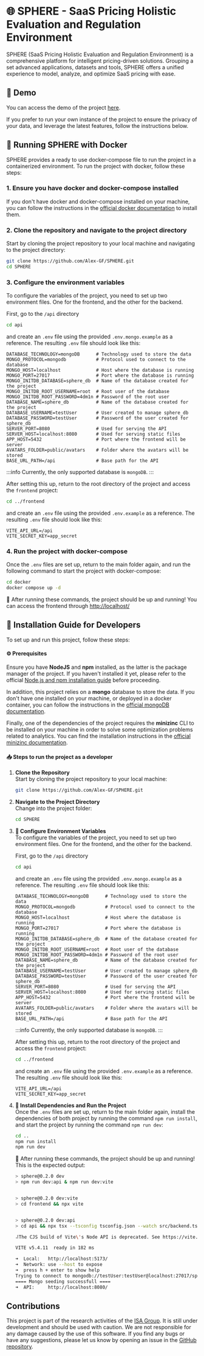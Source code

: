 # 🌐 SPHERE - SaaS Pricing Holistic Evaluation and Regulation Environment

SPHERE (SaaS Pricing Holistic Evaluation and Regulation Environment) is a comprehensive platform for intelligent pricing-driven solutions. Grouping a set advanced applications, datasets and tools, SPHERE offers a unified experience to model, analyze, and optimize SaaS pricing with ease.

## 🎥 Demo 

You can access the demo of the project [here](http://sphere.score.us.es/).

If you prefer to run your own instance of the project to ensure the privacy of your data, and leverage the latest features, follow the instructions below.

## 🐳 Running SPHERE with Docker

SPHERE provides a ready to use docker-compose file to run the project in a containerized environment. To run the project with docker, follow these steps:

### 1. Ensure you have docker and docker-compose installed

If you don't have docker and docker-compose installed on your machine, you can follow the instructions in the [official docker documentation](https://docs.docker.com/get-docker/) to install them.

### 2. Clone the repository and navigate to the project directory

Start by cloning the project repository to your local machine and navigating to the project directory:

```bash
git clone https://github.com/Alex-GF/SPHERE.git
cd SPHERE
```

### 3. Configure the environment variables

To configure the variables of the project, you need to set up two environment files. One for the frontend, and the other for the backend.

First, go to the `/api` directory

```bash
cd api
```

and create an `.env` file using the provided `.env.mongo.example` as a reference. The resulting `.env` file should look like this:

```plaintext
DATABASE_TECHNOLOGY=mongoDB      # Technology used to store the data
MONGO_PROTOCOL=mongodb           # Protocol used to connect to the database
MONGO_HOST=localhost             # Host where the database is running
MONGO_PORT=27017                 # Port where the database is running
MONGO_INITDB_DATABASE=sphere_db  # Name of the database created for the project
MONGO_INITDB_ROOT_USERNAME=root  # Root user of the database
MONGO_INITDB_ROOT_PASSWORD=4dm1n # Password of the root user
DATABASE_NAME=sphere_db          # Name of the database created for the project
DATABASE_USERNAME=testUser       # User created to manage sphere_db
DATABASE_PASSWORD=testUser       # Password of the user created for sphere_db
SERVER_PORT=8080                 # Used for serving the API
SERVER_HOST=localhost:8080       # Used for serving static files
APP_HOST=5432                    # Port where the frontend will be server
AVATARS_FOLDER=public/avatars    # Folder where the avatars will be stored
BASE_URL_PATH=/api               # Base path for the API
```

:::info
Currently, the only supported database is `mongoDB`.
:::

After setting this up, return to the root directory of the project and access the `frontend` project:

```bash
cd ../frontend
```

and create an `.env` file using the provided `.env.example` as a reference. The resulting `.env` file should look like this:

```plaintext
VITE_API_URL=/api
VITE_SECRET_KEY=app_secret
```

### 4. Run the project with docker-compose

Once the `.env` files are set up, return to the main folder again, and run the following command to start the project with docker-compose:

```bash
cd docker
docker compose up -d
```

🎉 After running these commands, the project should be up and running! You can access the frontend through [http://localhost/](http://localhost/)

## 🚀 Installation Guide for Developers

To set up and run this project, follow these steps:

#### ⚙️ Prerequisites

Ensure you have **NodeJS** and **npm** installed, as the latter is the package manager of the project. If you haven't installed it yet, please refer to the official [Node.js and npm installation guide](https://docs.npmjs.com/downloading-and-installing-node-js-and-npm) before proceeding.

In addition, this project relies on a **mongo** database to store the data. If you don't have one installed on your machine, or deployed in a docker container, you can follow the instructions in the [official mongoDB documentation](https://docs.mongodb.com/manual/installation/).

Finally, one of the dependencies of the project requires the **minizinc** CLI to be installed on your machine in order to solve some optimization problems related to analytics. You can find the installation instructions in the [official minizinc documentation](https://www.minizinc.org/doc-2.5.5/en/installation.html).

#### 📥 Steps to run the project as a developer

1. **Clone the Repository**  
   Start by cloning the project repository to your local machine:
   ```bash
   git clone https://github.com/Alex-GF/SPHERE.git
   ```
2. **Navigate to the Project Directory**  
   Change into the project folder:

   ```bash
   cd SPHERE
   ```

3. **📝 Configure Environment Variables**  
   To configure the variables of the project, you need to set up two environment files. One for the frontend, and the other for the backend.

   First, go to the `/api` directory

   ```bash
   cd api
   ```

   and create an `.env` file using the provided `.env.mongo.example` as a reference. The resulting `.env` file should look like this:

   ```plaintext
   DATABASE_TECHNOLOGY=mongoDB      # Technology used to store the data
   MONGO_PROTOCOL=mongodb           # Protocol used to connect to the database
   MONGO_HOST=localhost             # Host where the database is running
   MONGO_PORT=27017                 # Port where the database is running
   MONGO_INITDB_DATABASE=sphere_db  # Name of the database created for the project
   MONGO_INITDB_ROOT_USERNAME=root  # Root user of the database
   MONGO_INITDB_ROOT_PASSWORD=4dm1n # Password of the root user
   DATABASE_NAME=sphere_db          # Name of the database created for the project
   DATABASE_USERNAME=testUser       # User created to manage sphere_db
   DATABASE_PASSWORD=testUser       # Password of the user created for sphere_db
   SERVER_PORT=8080                 # Used for serving the API
   SERVER_HOST=localhost:8080       # Used for serving static files
   APP_HOST=5432                    # Port where the frontend will be server
   AVATARS_FOLDER=public/avatars    # Folder where the avatars will be stored
   BASE_URL_PATH=/api               # Base path for the API
   ```

   :::info
   Currently, the only supported database is `mongoDB`.
   :::

   After setting this up, return to the root directory of the project and access the `frontend` project:

   ```bash
   cd ../frontend
   ```

   and create an `.env` file using the provided `.env.example` as a reference. The resulting `.env` file should look like this:

   ```plaintext
   VITE_API_URL=/api
   VITE_SECRET_KEY=app_secret
   ```

4. **🔧 Install Dependencies and Run the Project**  
   Once the `.env` files are set up, return to the main folder again, install the dependencies of both project by running the command `npm run install`, and start the project by running the command `npm run dev`:

   ```bash
   cd ..
   npm run install
   npm run dev
   ```

   🎉 After running these commands, the project should be up and running! This is the expected output:

   ```bash
   > sphere@0.2.0 dev
   > npm run dev:api & npm run dev:vite


   > sphere@0.2.0 dev:vite
   > cd frontend && npx vite


   > sphere@0.2.0 dev:api
   > cd api && npx tsx --tsconfig tsconfig.json --watch src/backend.ts --seed

   ⠼The CJS build of Vite\'s Node API is deprecated. See https://vite.dev/guide/troubleshooting.html#vite-cjs-node-api-deprecated for more details.

   VITE v5.4.11  ready in 182 ms

   ➜  Local:   http://localhost:5173/
   ➜  Network: use --host to expose
   ➜  press h + enter to show help
   Trying to connect to mongodb://testUser:testUser@localhost:27017/sphere_db?authSource=sphere_db
   ==== Mongo seeding successfull ====
   ➜  API:     http://localhost:8080/
   ```

## Contributions

This project is part of the research activities of the [ISA Group](https://www.isa.us.es/3.0/). It is still under development and should be used with caution. We are not responsible for any damage caused by the use of this software. If you find any bugs or have any suggestions, please let us know by opening an issue in the [GitHub repository](https://github.com/Alex-GF/SPHERE/issues).
